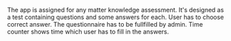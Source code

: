The app is assigned for any matter knowledge assessment. It's designed as a test containing questions and some answers for each. User has to choose correct answer. The questionnaire has to be fullfilled by admin.
Time counter shows time which user has to fill in the answers.
